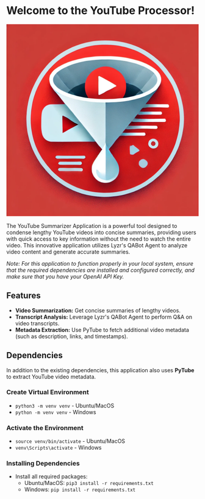 # Welcome to the YouTube Processor!

![YouTube Processor App Logo](./logo/youtube-processor-logo.webp)


The YouTube Summarizer Application is a powerful tool designed to condense lengthy YouTube videos into concise summaries, providing users with quick access to key information without the need to watch the entire video. This innovative application utilizes Lyzr's QABot Agent to analyze video content and generate accurate summaries.

*Note: For this application to function properly in your local system, ensure that the required dependencies are installed and configured correctly, and make sure that you have your OpenAI API Key.*

## Features

- **Video Summarization:** Get concise summaries of lengthy videos.
- **Transcript Analysis:** Leverage Lyzr's QABot Agent to perform Q&A on video transcripts.
- **Metadata Extraction:** Use PyTube to fetch additional video metadata (such as description, links, and timestamps).

## Dependencies

In addition to the existing dependencies, this application also uses **PyTube** to extract YouTube video metadata.

### Create Virtual Environment 
- `python3 -m venv venv` - Ubuntu/MacOS
- `python -m venv venv` - Windows

### Activate the Environment
- `source venv/bin/activate`  - Ubuntu/MacOS
- `venv\Scripts\activate` - Windows

### Installing Dependencies
- Install all required packages:
  - Ubuntu/MacOS: `pip3 install -r requirements.txt`
  - Windows: `pip install -r requirements.txt`
